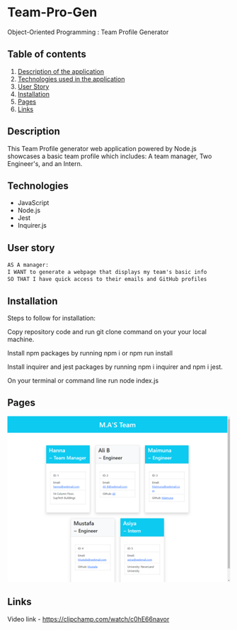 # Team-Pro-Gen
Object-Oriented Programming : Team Profile Generator

## Table of contents

1. [Description of the application](#description)
2. [Technologies used in the application](#technologies)
3. [User Story](#Userstory)
4. [Installation](#installation)
5. [Pages](#pages)
6. [Links](#links)


## Description 

This Team Profile generator web application powered by Node.js showcases a basic team profile which includes: A team manager, Two Engineer's, and an Intern. 

## Technologies

* JavaScript 
* Node.js 
* Jest 
* Inquirer.js

## User story

``` 
AS A manager:
I WANT to generate a webpage that displays my team's basic info
SO THAT I have quick access to their emails and GitHub profiles
```


## Installation

Steps to follow for installation:

Copy repository code and run git clone command on your your local machine.

Install npm packages by running npm i or npm run install

Install inquirer and jest packages by running npm i inquirer and npm i jest.

On your terminal or command line run node index.js


## Pages  

![Alt text](assets/images/html.png)

## Links 

Video link - https://clipchamp.com/watch/c0hE66navor


